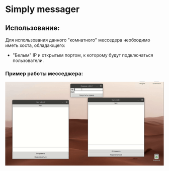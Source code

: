 # Simply messager

## Использование:
Для использования данного "комнатного" месседера необходимо иметь хоста, обладающего:
- "Белым" IP и открытым портом, к которому будут подключаться пользователи.

### Пример работы месседжера:
![alt](https://github.com/coldcloudgold/illustration/blob/main/Project/Messager/gif-work.gif)
